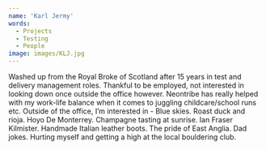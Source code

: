 ```yaml
---
name: 'Karl Jermy'
words:
  - Projects
  - Testing
  - People
image: images/KLJ.jpg
---
```


Washed up from the Royal Broke of Scotland after 15 years in test and delivery management roles. Thankful to be employed, not interested in looking down once outside the office however. Neontribe has really helped with my work-life balance when it comes to juggling childcare/school runs etc.
Outside of the office, I’m interested in - Blue skies. Roast duck and rioja. Hoyo De Monterrey. Champagne tasting at sunrise. Ian Fraser Kilmister. Handmade Italian leather boots. The pride of East Anglia. Dad jokes. Hurting myself and getting a high at the local bouldering club.
